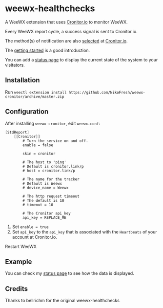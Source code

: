 # weewx-healthchecks

A WeeWX extension that uses [Cronitor.io](https://cronitor.io) to monitor WeeWX.

Every WeeWX report cycle, a success signal is sent to Cronitor.io.

The method(s) of notification are also [selected](https://cronitor.io/docs/heartbeat-monitoring#alert-configuration) at [Cronitor.io](https://cronitor.io).

The [getting started](https://cronitor.io/docs) is a good introduction.

You can add a [status page](https://cronitor.io/docs/status-pages) to display the current state of the system to your visitators.

## Installation
Run `weectl extension install https://github.com/NikoFresh/weewx-cronitor/archive/master.zip`

## Configuration

After installing `weewx-cronitor`, edit `weewx.conf`:

```text
[StdReport]
    [[Cronitor]]
        # Turn the service on and off.
        enable = false
        
        skin = cronitor
        
        # The host to 'ping'
        # Default is cronitor.link/p
        # host = cronitor.link/p 

        # The name for the tracker
        # Default is Weewx
        # device_name = Weewx
        
        # The http request timeout
        # The default is 10
        # timeout = 10
        
        # The Cronitor api_key
        api_key = REPLACE_ME
```

1. Set `enable = true`
2. Set `api_key` to the `api_key` that is associated with the `Heartbeats` of your account at Cronitor.io.

Restart WeeWX

## Example
You can check my [status page](https://meteocentrocadore.cronitorstatus.com/) to see how the data is displayed.

## Credits
Thanks to bellrichm for the original weewx-healthchecks
